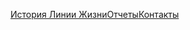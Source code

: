 [История Линии Жизни](mdlink="page/istoriya-linii-zhizni")[Отчеты](mdlink="page/reports")[Контакты](mdlink="page/contacts")
